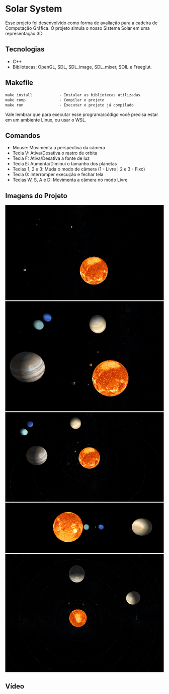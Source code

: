# Solar System

Esse projeto foi desenvolvido como forma de avaliação para a cadeira de Computação Gráfica. O projeto simula o nosso Sistema Solar em uma representação 3D.

## Tecnologias

- C++
- Bibliotecas: OpenGL, SDL, SDL_image, SDL_mixer, SOIL e Freeglut.

## Makefile

```
make install			- Instalar as bibliotecas utilizadas
make comp				- Compilar o projeto
make run				- Executar o projeto já compilado
```
Vale lembrar que para executar esse programa/código você precisa estar em um ambiente Linux, ou usar o WSL.

## Comandos

- Mouse: Movimenta a perspectiva da câmera
- Tecla V: Ativa/Desativa o rastro de orbita
- Tecla F: Ativa/Desativa a fonte de luz
- Tecla E: Aumenta/Diminui o tamanho dos planetas
- Teclas 1, 2 e 3: Muda o modo de câmera (1 - Livre | 2 e 3 - Fixo)
- Tecla 0: Interromper execução e fechar tela
- Teclas W, S, A e D: Movimenta a câmera no modo Livre

## Imagens do Projeto

![](/imgs/1.png)
![](/imgs/2.png)
![](/imgs/3.png)
![](/imgs/4.png)
![](/imgs/5.png)

## Vídeo
